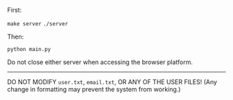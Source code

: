 First:

`make server`
`./server`

Then:

`python main.py`

Do not close either server when accessing the browser platform.

----

DO NOT MODIFY `user.txt`, `email.txt`, OR ANY OF THE USER FILES! (Any change in formatting may prevent the system from working.)
